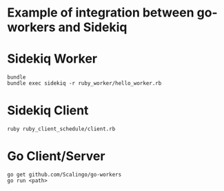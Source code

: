 # Example of integration between go-workers and Sidekiq

# Sidekiq Worker

```
bundle
bundle exec sidekiq -r ruby_worker/hello_worker.rb
```

# Sidekiq Client

```
ruby ruby_client_schedule/client.rb
```

# Go Client/Server

```
go get github.com/Scalingo/go-workers
go run <path>
```
